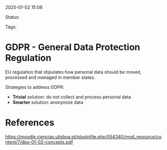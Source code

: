 2025-01-02 15:08

Status: 

Tags: 

# GDPR - General Data Protection Regulation

EU regulation that stipulates how personal data should be moved, processed and managed in member states.

Strategies to address GDPR:
- **Trivial** solution: do not collect and process personal data
- **Smarter** solution: anonymize data

# References

https://moodle.ciencias.ulisboa.pt/pluginfile.php/554340/mod_resource/content/7/dps-01-02-concepts.pdf